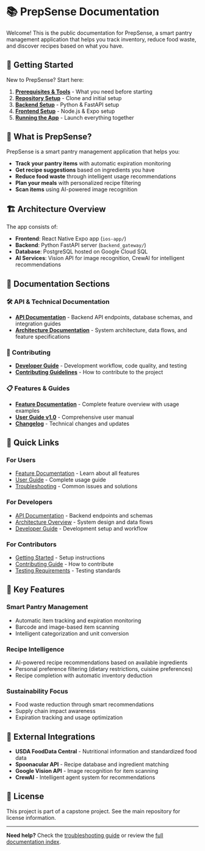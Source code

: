 # 📚 PrepSense Documentation

Welcome! This is the public documentation for PrepSense, a smart pantry management application that helps you track inventory, reduce food waste, and discover recipes based on what you have.

## 🚀 Getting Started

New to PrepSense? Start here:

1. **[Prerequisites & Tools](./getting-started/01-prerequisites.md)** - What you need before starting
2. **[Repository Setup](./getting-started/02-repository-setup.md)** - Clone and initial setup
3. **[Backend Setup](./getting-started/03-backend-setup.md)** - Python & FastAPI setup
4. **[Frontend Setup](./getting-started/04-frontend-setup.md)** - Node.js & Expo setup
5. **[Running the App](./getting-started/05-running-app.md)** - Launch everything together

## 📱 What is PrepSense?

PrepSense is a smart pantry management application that helps you:

- **Track your pantry items** with automatic expiration monitoring
- **Get recipe suggestions** based on ingredients you have
- **Reduce food waste** through intelligent usage recommendations
- **Plan your meals** with personalized recipe filtering
- **Scan items** using AI-powered image recognition

## 🏗️ Architecture Overview

The app consists of:

- **Frontend**: React Native Expo app (`ios-app/`)
- **Backend**: Python FastAPI server (`backend_gateway/`)
- **Database**: PostgreSQL hosted on Google Cloud SQL
- **AI Services**: Vision API for image recognition, CrewAI for intelligent recommendations

## 📖 Documentation Sections

### 🛠️ API & Technical Documentation
- **[API Documentation](./api/)** - Backend API endpoints, database schemas, and integration guides
- **[Architecture Documentation](./architecture/)** - System architecture, data flows, and feature specifications

### 🤝 Contributing
- **[Developer Guide](./contributing/DEVELOPER_GUIDE.md)** - Development workflow, code quality, and testing
- **[Contributing Guidelines](./contributing/)** - How to contribute to the project

### 📋 Features & Guides
- **[Feature Documentation](./FEATURE_DOCUMENTATION.md)** - Complete feature overview with usage examples
- **[User Guide v1.0](./Guide_v1.0.md)** - Comprehensive user manual
- **[Changelog](./CHANGELOG.md)** - Technical changes and updates

## 🎯 Quick Links

### For Users
- [Feature Documentation](./FEATURE_DOCUMENTATION.md) - Learn about all features
- [User Guide](./Guide_v1.0.md) - Complete usage guide
- [Troubleshooting](./getting-started/06-troubleshooting.md) - Common issues and solutions

### For Developers
- [API Documentation](./api/) - Backend endpoints and schemas
- [Architecture Overview](./architecture/) - System design and data flows
- [Developer Guide](./contributing/DEVELOPER_GUIDE.md) - Development setup and workflow

### For Contributors
- [Getting Started](./getting-started/) - Setup instructions
- [Contributing Guide](./contributing/) - How to contribute
- [Testing Requirements](./contributing/TESTING_REQUIREMENTS.md) - Testing standards

## 🌟 Key Features

### Smart Pantry Management
- Automatic item tracking and expiration monitoring
- Barcode and image-based item scanning
- Intelligent categorization and unit conversion

### Recipe Intelligence
- AI-powered recipe recommendations based on available ingredients
- Personal preference filtering (dietary restrictions, cuisine preferences)
- Recipe completion with automatic inventory deduction

### Sustainability Focus
- Food waste reduction through smart recommendations
- Supply chain impact awareness
- Expiration tracking and usage optimization

## 🔗 External Integrations

- **USDA FoodData Central** - Nutritional information and standardized food data
- **Spoonacular API** - Recipe database and ingredient matching
- **Google Vision API** - Image recognition for item scanning
- **CrewAI** - Intelligent agent system for recommendations

## 📄 License

This project is part of a capstone project. See the main repository for license information.

---

**Need help?** Check the [troubleshooting guide](./getting-started/06-troubleshooting.md) or review the [full documentation index](./api/Doc_Start_Here.md).
